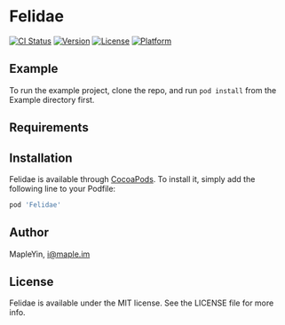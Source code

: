# Felidae

[![CI Status](https://img.shields.io/travis/MapleYin/Felidae.svg?style=flat)](https://travis-ci.org/MapleYin/Felidae)
[![Version](https://img.shields.io/cocoapods/v/Felidae.svg?style=flat)](https://cocoapods.org/pods/Felidae)
[![License](https://img.shields.io/cocoapods/l/Felidae.svg?style=flat)](https://cocoapods.org/pods/Felidae)
[![Platform](https://img.shields.io/cocoapods/p/Felidae.svg?style=flat)](https://cocoapods.org/pods/Felidae)

## Example

To run the example project, clone the repo, and run `pod install` from the Example directory first.

## Requirements

## Installation

Felidae is available through [CocoaPods](https://cocoapods.org). To install
it, simply add the following line to your Podfile:

```ruby
pod 'Felidae'
```

## Author

MapleYin, i@maple.im

## License

Felidae is available under the MIT license. See the LICENSE file for more info.
